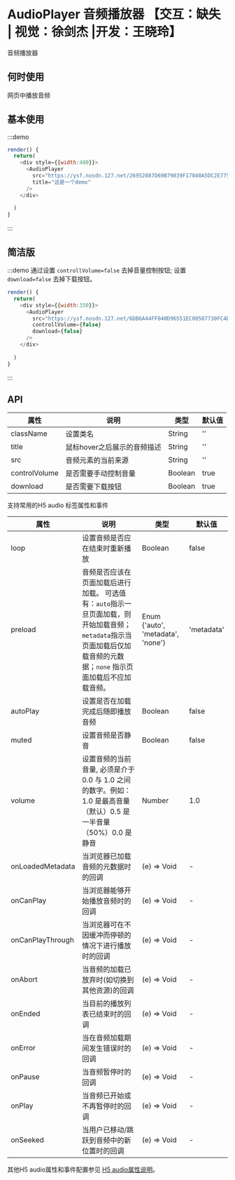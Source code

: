 # AudioPlayer 音频播放器 【交互：缺失 | 视觉：徐剑杰 |开发：王晓玲】

音频播放器

## 何时使用

网页中播放音频

## 基本使用

:::demo 

```js
render() {
  return(
    <div style={{width:400}}>
      <AudioPlayer
        src="https://ysf.nosdn.127.net/26952087D69B79839F17040A5DC2E775.wav"
        title="这是一个demo"
      />
    </div>
    
  )
}
```
:::

## 简洁版
:::demo 通过设置 `controllVolume=false` 去掉音量控制按钮; 设置 `download=false` 去掉下载按钮。

```js
render() {
  return(
    <div style={{width:350}}>
      <AudioPlayer
        src="https://ysf.nosdn.127.net/6DB6A44FF040D96551EC00507730FC4D.wav"
        controllVolume={false}
        download={false}
      />
    </div>
    
  )
}
```
:::

## API
| 属性      | 说明    | 类型      | 默认值   |
|---------- |-------- |----------   |-------- |
| className | 设置类名 | String | '' |
| title   | 鼠标hover之后展示的音频描述 | String | '' |
| src |  音频元素的当前来源 | String | '' |
| controlVolume | 是否需要手动控制音量 | Boolean | true |
| download | 是否需要下载按钮 | Boolean | true |

支持常用的H5 audio 标签属性和事件

| 属性      | 说明    | 类型      | 默认值   |
|---------- |-------- |----------   |-------- |
| loop | 设置音频是否应在结束时重新播放 | Boolean | false |
| preload  | 音频是否应该在页面加载后进行加载。 可选值有：`auto`指示一旦页面加载，则开始加载音频；`metadata`指示当页面加载后仅加载音频的元数据；`none` 指示页面加载后不应加载音频。 | Enum {'auto', 'metadata', 'none'} | 'metadata' |
| autoPlay | 设置是否在加载完成后随即播放音频 | Boolean | false |
| muted | 设置音频是否静音 | Boolean | false |
| volume  | 设置音频的当前音量, 必须是介于 0.0 与 1.0 之间的数字。例如：1.0 是最高音量（默认）0.5 是一半音量 （50%）0.0 是静音  | Number |  1.0  |
| onLoadedMetadata     | 当浏览器已加载音频的元数据时的回调   | 	(e) => Void  |   -   |
| onCanPlay  | 当浏览器能够开始播放音频时的回调    | 	(e) => Void   |  -  |
| onCanPlayThrough  | 当浏览器可在不因缓冲而停顿的情况下进行播放时的回调    | 	(e) => Void  | - |
| onAbort  | 当音频的加载已放弃时(如切换到其他资源)的回调  | 	(e) => Void  |  -  |
| onEnded  | 当目前的播放列表已结束时的回调  | 	(e) => Void    |  -  |
| onError  | 当在音频加载期间发生错误时的回调    | 	(e) => Void   | - |
| onPause  | 当音频暂停时的回调  | 	(e) => Void   |  -  |
| onPlay  | 当音频已开始或不再暂停时的回调   |	(e) => Void   |  -  |
| onSeeked  | 当用户已移动/跳跃到音频中的新位置时的回调   | 	(e) => Void   | -  |

其他H5 audio属性和事件配置参见 [H5 audio属性说明](http://www.w3school.com.cn/jsref/dom_obj_audio.asp)。
